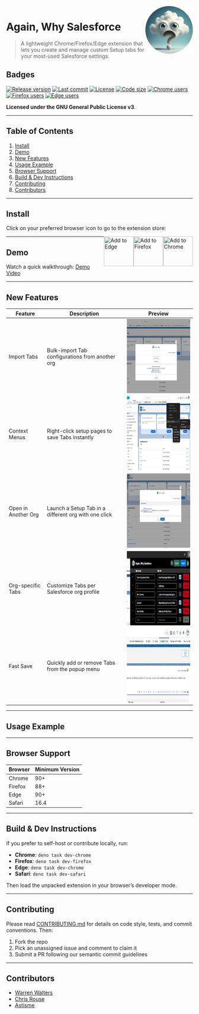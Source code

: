 <a href="https://github.com/Astisme/again-why-salesforce">
  <img src="https://github.com/Astisme/again-why-salesforce/blob/main/assets/icons/awsf-128.png?raw=true" align="right" title="Well hello there!" />
</a>

# Again, Why Salesforce

> A lightweight Chrome/Firefox/Edge extension that lets you create and manage custom Setup tabs for your most-used Salesforce settings.

## Badges

[![Release version](https://img.shields.io/github/manifest-json/v/Astisme/again-why-salesforce?filename=manifest%2Ftemplate-manifest.json&label=Version)](https://github.com/Astisme/releases)
[![Last commit](https://img.shields.io/github/last-commit/Astisme/again-why-salesforce?labelColor=black&color=white)](https://github.com/Astisme/again-why-salesforce/commits/main/)
[![License](https://img.shields.io/github/license/Astisme/again-why-salesforce?color=238636)](https://github.com/Astisme/again-why-salesforce/blob/main/LICENSE)
[![Code size](https://img.shields.io/github/languages/code-size/Astisme/again-why-salesforce)](https://github.com/Astisme/again-why-salesforce/#)
[![Chrome users](https://img.shields.io/chrome-web-store/users/bceeoimjhgjbihanbiifgpndmkklajbi?label=Chrome%20Users&color=blue)](https://chromewebstore.google.com/detail/again-why-salesforce/bceeoimjhgjbihanbiifgpndmkklajbi)
[![Firefox users](https://img.shields.io/amo/users/again@why.salesforce?label=Firefox%20Users&color=red)](https://addons.mozilla.org/en-US/firefox/addon/again-why-salesforce/)
[![Edge users](https://img.shields.io/badge/dynamic/json?label=Edge%20Users&query=%24.activeInstallCount&url=https%3A%2F%2Fmicrosoftedge.microsoft.com%2Faddons%2Fgetproductdetailsbycrxid%2Fdfdjpokbfeaamjcomllncennmfhpldmm)](https://microsoftedge.microsoft.com/addons/detail/dfdjpokbfeaamjcomllncennmfhpldmm)

<!--
![Chrome stars](https://img.shields.io/chrome-web-store/stars/:storeId)
![Firefox stars](https://img.shields.io/amo/stars/:addonId)
![GitHub closed issues](https://img.shields.io/github/issues-closed/Astisme/again-why-salesforce)
![GitHub stars](https://img.shields.io/github/stars/Astisme/again-why-salesforce)
-->

**Licensed under the GNU General Public License v3**.

---

## Table of Contents

1. [Install](#install)
2. [Demo](#demo)
3. [New Features](#new-features)
4. [Usage Example](#usage-example)
5. [Browser Support](#browser-support)
6. [Build & Dev Instructions](#build--dev-instructions)
7. [Contributing](#contributing)
8. [Contributors](#contributors)

---

## Install

Click on your preferred browser icon to go to the extension store:

<a href="https://chromewebstore.google.com/detail/again-why-salesforce/bceeoimjhgjbihanbiifgpndmkklajbi" target="_blank">
  <img src="https://www.google.com/chrome/static/images/chrome-logo-m100.svg" title="Add to Chrome" width="80px" height="80px" align="right"/>
</a>
<a href="https://addons.mozilla.org/en-US/firefox/addon/again-why-salesforce/" target="_blank">
  <img src="https://www.mozilla.org/media/protocol/img/logos/firefox/browser/logo.eb1324e44442.svg" title="Add to Firefox" width="80px" height="80px" align="right"/>
</a>
<a href="https://microsoftedge.microsoft.com/addons/detail/dfdjpokbfeaamjcomllncennmfhpldmm" target="_blank">
  <img src="https://edgestatic.azureedge.net/shared/cms/lrs1c69a1j/section-images/2c3f3c46bd764335beec466a0acfde0e.png" title="Add to Edge" width="80px" height="80px" align="right"/>
</a>

---

## Demo

Watch a quick walkthrough: [Demo Video](https://youtu.be/BtlKRvac9ZQ)

---

## New Features

| Feature             | Description                                          | Preview                                                                      |
| ------------------- | ---------------------------------------------------- | ---------------------------------------------------------------------------- |
| Import Tabs         | Bulk-import Tab configurations from another org      | <img src="./images/import-modal.png" height="200" title="Import Modal"/>     |
| Context Menus       | Right-click setup pages to save Tabs instantly       | <img src="./images/context-menu.png" height="200" title="Context Menu"/>     |
| Open in Another Org | Launch a Setup Tab in a different org with one click | <img src="./images/open-other-org.png" height="200" title="Open Other Org"/> |
| Org-specific Tabs   | Customize Tabs per Salesforce org profile            | <img src="./images/popup-dark.png" height="200" title="Org-specific Tabs"/>  |
| Fast Save           | Quickly add or remove Tabs from the popup menu       | <img src="./images/remove-tab.png" height="200" title="Fast Save"/>          |

---

## Usage Example

<!-- Insert animated GIF or code snippet showing the Import Tabs feature in action -->

---

## Browser Support

| Browser | Minimum Version |
| ------- | --------------- |
| Chrome  | 90+             |
| Firefox | 88+             |
| Edge    | 90+             |
| Safari  | 16.4            |

---

## Build & Dev Instructions

If you prefer to self-host or contribute locally, run:

- **Chrome**: `deno task dev-chrome`
- **Firefox**: `deno task dev-firefox`
- **Edge**: `deno task dev-chrome`
- **Safari**: `deno task dev-safari`

Then load the unpacked extension in your browser’s developer mode.

---

## Contributing

Please read [CONTRIBUTING.md](/docs/CONTRIBUTING.md) for details on code style, tests, and commit conventions. Then:

1. Fork the repo
2. Pick an unassigned issue and comment to claim it
3. Submit a PR following our semantic commit guidelines

---

## Contributors

- [Warren Walters](https://www.linkedin.com/in/walters954/)
- [Chris Rouse](https://www.linkedin.com/in/chris-rouse/)
- [Astisme](https://github.com/Astisme/)

